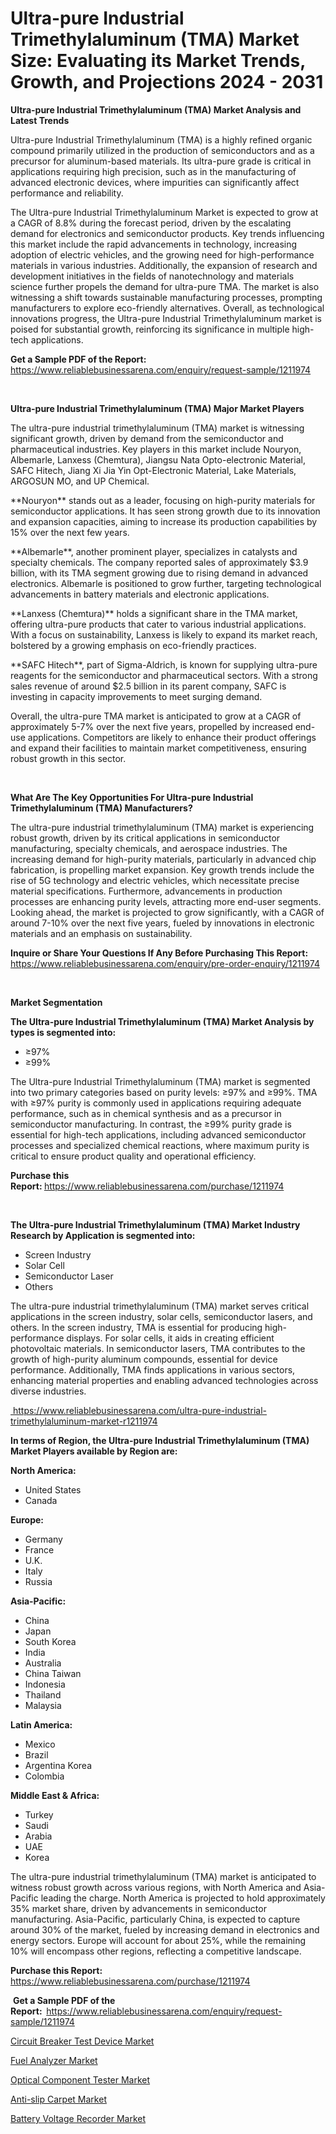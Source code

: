 <p><h1>Ultra-pure Industrial Trimethylaluminum (TMA) Market Size: Evaluating its Market Trends, Growth, and Projections 2024 - 2031</h1></p><p><strong>Ultra-pure Industrial Trimethylaluminum (TMA) Market Analysis and Latest Trends</strong></p>
<p><p>Ultra-pure Industrial Trimethylaluminum (TMA) is a highly refined organic compound primarily utilized in the production of semiconductors and as a precursor for aluminum-based materials. Its ultra-pure grade is critical in applications requiring high precision, such as in the manufacturing of advanced electronic devices, where impurities can significantly affect performance and reliability. </p><p>The Ultra-pure Industrial Trimethylaluminum Market is expected to grow at a CAGR of 8.8% during the forecast period, driven by the escalating demand for electronics and semiconductor products. Key trends influencing this market include the rapid advancements in technology, increasing adoption of electric vehicles, and the growing need for high-performance materials in various industries. Additionally, the expansion of research and development initiatives in the fields of nanotechnology and materials science further propels the demand for ultra-pure TMA. The market is also witnessing a shift towards sustainable manufacturing processes, prompting manufacturers to explore eco-friendly alternatives. Overall, as technological innovations progress, the Ultra-pure Industrial Trimethylaluminum market is poised for substantial growth, reinforcing its significance in multiple high-tech applications.</p></p>
<p><strong>Get a Sample PDF of the Report:&nbsp;</strong> <a href="https://www.reliablebusinessarena.com/enquiry/request-sample/1211974?utm_campaign=1172&utm_medium=2&utm_source=Github&utm_content=ia&utm_term=06102024&utm_id=ultra-pure-industrial-trimethylaluminum-tma">https://www.reliablebusinessarena.com/enquiry/request-sample/1211974</a></p>
<p>&nbsp;</p>
<p><strong>Ultra-pure Industrial Trimethylaluminum (TMA) Major Market Players</strong></p>
<p><p>The ultra-pure industrial trimethylaluminum (TMA) market is witnessing significant growth, driven by demand from the semiconductor and pharmaceutical industries. Key players in this market include Nouryon, Albemarle, Lanxess (Chemtura), Jiangsu Nata Opto-electronic Material, SAFC Hitech, Jiang Xi Jia Yin Opt-Electronic Material, Lake Materials, ARGOSUN MO, and UP Chemical.</p><p>**Nouryon** stands out as a leader, focusing on high-purity materials for semiconductor applications. It has seen strong growth due to its innovation and expansion capacities, aiming to increase its production capabilities by 15% over the next few years. </p><p>**Albemarle**, another prominent player, specializes in catalysts and specialty chemicals. The company reported sales of approximately $3.9 billion, with its TMA segment growing due to rising demand in advanced electronics. Albemarle is positioned to grow further, targeting technological advancements in battery materials and electronic applications.</p><p>**Lanxess (Chemtura)** holds a significant share in the TMA market, offering ultra-pure products that cater to various industrial applications. With a focus on sustainability, Lanxess is likely to expand its market reach, bolstered by a growing emphasis on eco-friendly practices.</p><p>**SAFC Hitech**, part of Sigma-Aldrich, is known for supplying ultra-pure reagents for the semiconductor and pharmaceutical sectors. With a strong sales revenue of around $2.5 billion in its parent company, SAFC is investing in capacity improvements to meet surging demand.</p><p>Overall, the ultra-pure TMA market is anticipated to grow at a CAGR of approximately 5-7% over the next five years, propelled by increased end-use applications. Competitors are likely to enhance their product offerings and expand their facilities to maintain market competitiveness, ensuring robust growth in this sector.</p></p>
<p>&nbsp;</p>
<p><strong>What Are The Key Opportunities For Ultra-pure Industrial Trimethylaluminum (TMA) Manufacturers?</strong></p>
<p><p>The ultra-pure industrial trimethylaluminum (TMA) market is experiencing robust growth, driven by its critical applications in semiconductor manufacturing, specialty chemicals, and aerospace industries. The increasing demand for high-purity materials, particularly in advanced chip fabrication, is propelling market expansion. Key growth trends include the rise of 5G technology and electric vehicles, which necessitate precise material specifications. Furthermore, advancements in production processes are enhancing purity levels, attracting more end-user segments. Looking ahead, the market is projected to grow significantly, with a CAGR of around 7-10% over the next five years, fueled by innovations in electronic materials and an emphasis on sustainability.</p></p>
<p><strong>Inquire or Share Your Questions If Any Before Purchasing This Report:</strong> <a href="https://www.reliablebusinessarena.com/enquiry/pre-order-enquiry/1211974?utm_campaign=1172&utm_medium=2&utm_source=Github&utm_content=ia&utm_term=06102024&utm_id=ultra-pure-industrial-trimethylaluminum-tma">https://www.reliablebusinessarena.com/enquiry/pre-order-enquiry/1211974</a></p>
<p>&nbsp;</p>
<p><strong>Market Segmentation</strong></p>
<p><strong>The Ultra-pure Industrial Trimethylaluminum (TMA) Market Analysis by types is segmented into:</strong></p>
<p><ul><li>≥97%</li><li>≥99%</li></ul></p>
<p><p>The Ultra-pure Industrial Trimethylaluminum (TMA) market is segmented into two primary categories based on purity levels: ≥97% and ≥99%. TMA with ≥97% purity is commonly used in applications requiring adequate performance, such as in chemical synthesis and as a precursor in semiconductor manufacturing. In contrast, the ≥99% purity grade is essential for high-tech applications, including advanced semiconductor processes and specialized chemical reactions, where maximum purity is critical to ensure product quality and operational efficiency.</p></p>
<p><strong>Purchase this Report:&nbsp;</strong><a href="https://www.reliablebusinessarena.com/purchase/1211974?utm_campaign=1172&utm_medium=2&utm_source=Github&utm_content=ia&utm_term=06102024&utm_id=ultra-pure-industrial-trimethylaluminum-tma">https://www.reliablebusinessarena.com/purchase/1211974</a></p>
<p>&nbsp;</p>
<p><strong>The Ultra-pure Industrial Trimethylaluminum (TMA) Market Industry Research by Application is segmented into:</strong></p>
<p><ul><li>Screen Industry</li><li>Solar Cell</li><li>Semiconductor Laser</li><li>Others</li></ul></p>
<p><p>The ultra-pure industrial trimethylaluminum (TMA) market serves critical applications in the screen industry, solar cells, semiconductor lasers, and others. In the screen industry, TMA is essential for producing high-performance displays. For solar cells, it aids in creating efficient photovoltaic materials. In semiconductor lasers, TMA contributes to the growth of high-purity aluminum compounds, essential for device performance. Additionally, TMA finds applications in various sectors, enhancing material properties and enabling advanced technologies across diverse industries.</p></p>
<p><a href="https://www.reliablebusinessarena.com/ultra-pure-industrial-trimethylaluminum-market-r1211974?utm_campaign=1172&utm_medium=2&utm_source=Github&utm_content=ia&utm_term=06102024&utm_id=ultra-pure-industrial-trimethylaluminum-tma">&nbsp;https://www.reliablebusinessarena.com/ultra-pure-industrial-trimethylaluminum-market-r1211974</a></p>
<p><strong>In terms of Region, the Ultra-pure Industrial Trimethylaluminum (TMA) Market Players available by Region are:</strong></p>
<p>
    <p> <strong> North America: </strong>
        <ul>
            <li>United States</li>
            <li>Canada</li>
        </ul>
        </p> 
    <p> <strong> Europe: </strong>
        <ul>
            <li>Germany</li>
            <li>France</li>
            <li>U.K.</li>
            <li>Italy</li>
            <li>Russia</li>
        </ul>
        </p> 
    <p> <strong> Asia-Pacific: </strong>
        <ul>
            <li>China</li>
            <li>Japan</li>
            <li>South Korea</li>
            <li>India</li>
            <li>Australia</li>
            <li>China Taiwan</li>
            <li>Indonesia</li>
            <li>Thailand</li>
            <li>Malaysia</li>
        </ul>
        </p> 
    <p> <strong> Latin America: </strong>
        <ul>
            <li>Mexico</li>
            <li>Brazil</li>
            <li>Argentina Korea</li>
            <li>Colombia</li>
        </ul>
        </p> 
    <p> <strong> Middle East & Africa: </strong>
        <ul>
            <li>Turkey</li>
            <li>Saudi</li>
            <li>Arabia</li>
            <li>UAE</li>
            <li>Korea</li>
        </ul>
    </p>
    </p>
<p><p>The ultra-pure industrial trimethylaluminum (TMA) market is anticipated to witness robust growth across various regions, with North America and Asia-Pacific leading the charge. North America is projected to hold approximately 35% market share, driven by advancements in semiconductor manufacturing. Asia-Pacific, particularly China, is expected to capture around 30% of the market, fueled by increasing demand in electronics and energy sectors. Europe will account for about 25%, while the remaining 10% will encompass other regions, reflecting a competitive landscape.</p></p>
<p><strong>Purchase this Report: </strong><a href="https://www.reliablebusinessarena.com/purchase/1211974?utm_campaign=1172&utm_medium=2&utm_source=Github&utm_content=ia&utm_term=06102024&utm_id=ultra-pure-industrial-trimethylaluminum-tma">https://www.reliablebusinessarena.com/purchase/1211974</a></p>
<p>&nbsp;<strong>Get a Sample PDF of the Report:&nbsp;&nbsp;</strong><a href="https://www.reliablebusinessarena.com/enquiry/request-sample/1211974?utm_campaign=1172&utm_medium=2&utm_source=Github&utm_content=ia&utm_term=06102024&utm_id=ultra-pure-industrial-trimethylaluminum-tma">https://www.reliablebusinessarena.com/enquiry/request-sample/1211974</a></p>
<p><strong></strong></p>
<p><p><a href="https://www.linkedin.com/pulse/global-circuit-breaker-test-device-market-status-2024-2031-y2fcf?utm_campaign=1172&utm_medium=2&utm_source=Github&utm_content=ia&utm_term=06102024&utm_id=ultra-pure-industrial-trimethylaluminum-tma">Circuit Breaker Test Device Market</a></p><p><a href="https://www.linkedin.com/pulse/fuel-analyzer-market-size-growth-trends-statistics-forecasts-8awrf?utm_campaign=1172&utm_medium=2&utm_source=Github&utm_content=ia&utm_term=06102024&utm_id=ultra-pure-industrial-trimethylaluminum-tma">Fuel Analyzer Market</a></p><p><a href="https://www.linkedin.com/pulse/optical-component-tester-market-size-share-analysis-growth-uftse?utm_campaign=1172&utm_medium=2&utm_source=Github&utm_content=ia&utm_term=06102024&utm_id=ultra-pure-industrial-trimethylaluminum-tma">Optical Component Tester Market</a></p><p><a href="https://github.com/julyju69/Market-Research-Report-List-5/blob/main/anti-slip-carpet-market.md?utm_campaign=1172&utm_medium=2&utm_source=Github&utm_content=ia&utm_term=06102024&utm_id=ultra-pure-industrial-trimethylaluminum-tma">Anti-slip Carpet Market</a></p><p><a href="https://www.linkedin.com/pulse/opportunities-challenges-battery-voltage-recorder-market-oohgf?utm_campaign=1172&utm_medium=2&utm_source=Github&utm_content=ia&utm_term=06102024&utm_id=ultra-pure-industrial-trimethylaluminum-tma">Battery Voltage Recorder Market</a></p></p>